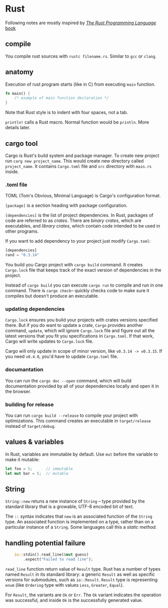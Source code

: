 # Rust

Following notes are mostly inspired by [*The Rust Programming Language* book](https://doc.rust-lang.org/book/index.html)

## compile

You compile rust sources with `rustc filename.rs`. Similar to `gcc` or `clang`.

## anatomy

Execution of rust program starts (like in C) from executing `main` function.

```Rust
fn main() {
    /* example of main function declaration */
}
```

Note that Rust style is to indent with four spaces, not a tab.

`println!` calls a Rust macro. Normal function would be `println`. More details later.

## cargo tool

Cargo is Rust's build system and package manager. To create new project run `carg new project_name`. This would create new directory called `project_name`. It contains `Cargo.toml` file and `src` directory with `main.rs` inside.

### .toml file

TOML (Tom's Obvious, Minimal Language) is Cargo's configuration format.

`[package]` is a section heading with package configuration.

`[dependencies]` is the list of project dependencies. In Rust, packages of code are referred to as *crates*. There are *binary crates*, which are executables, and *library crates*, which contain code intended to be used in other programs.

If you want to add dependency to your project just modify `Cargo.toml`:

```Rust
[dependencies]
rand = "0.3.14"
```

You build you Cargo project with `cargo build` command. It creates `Cargo.lock` file that keeps track of the exact version of dependencies in the project.

Instead of `cargo build` you can execute `cargo run` to compile and run in one command. There is `cargo check`– quickly checks code to make sure it compiles but doesn't produce an executable. 

### updating dependencies

`Cargo.lock` ensures you build your projects with crates versions specified there. But if you do want to update a crate, `Cargo` provides another command, `update`, which will ignore `Cargo.lock` file and figure out all the latest versions that you fit you specifications in `Cargo.toml`. If that work, Cargo will write updates to `Cargo.lock` file.

Cargo will only update in scope of minor version, like `v0.3.14 -> v0.3.15`. If you need `v0.4.0`, you'd have to update `Cargo.toml` file.

### documantation

You can run the `cargo doc --open` command, which will build documentation provided by all of your dependencies locally and open it in the browser.

### building for release

You can run `cargo build --release` to compile your project with optimizations. This command creates an executable in `target/release` instead of `target/debug`.

## values & variables

In Rust, variables are immutable by default. Use `mut` before the variable to make it mutable:

```Rust
let foo = 5;      // immutable
let mut bar = 5;  // mutable
```

## String

`String::new` retuns a new instance of `String` – type provided by the standard library that is a growable, UTF-8 encoded bit of text.

The `::` syntax indicates that `new` is an associated function of the `String` type. An associated function is implemented on a type, rather than on a particular instance of a `String`. Some languages call this a *static method*.

## handling potential failure

```Rust
    io::stdin().read_line(&mut guess)
        .expect("Failed to read line");
```

`read_line` function return value of `Result` type. Rust has a number of types named `Result` in its standard library: a generic `Result` as well as specific versions for submodules, such as `io::Result`. `Result` type is representing `enum` (like `Ordering` type with values `Less`, `Greater`, `Equal`).

For `Result`, the variants are `Ok` or `Err`. The `Ok` variant indicates the operation was successful, and inside `Ok` is the successfully generated value.


